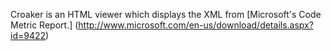 Croaker is an HTML viewer which displays the XML from [Microsoft's Code Metric Report.] (http://www.microsoft.com/en-us/download/details.aspx?id=9422)  